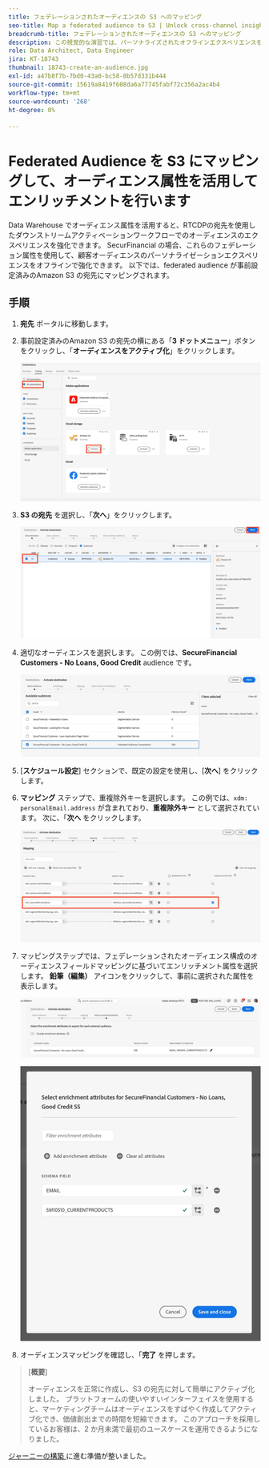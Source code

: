 ```yaml
---
title: フェデレーションされたオーディエンスの S3 へのマッピング
seo-title: Map a federated audience to S3 | Unlock cross-channel insights with Federated Audience Composition
breadcrumb-title: フェデレーションされたオーディエンスの S3 へのマッピング
description: この視覚的な演習では、パーソナライズされたオフラインエクスペリエンスをサポートするために、フェデレーテッド オーディエンスをダウンストリーム Real-Time CDPの宛先にマッピングします。
role: Data Architect, Data Engineer
jira: KT-18743
thumbnail: 18743-create-an-audience.jpg
exl-id: a47b8f7b-7bd0-43a0-bc58-8b57d331b444
source-git-commit: 15619a8419f608da6a77745fabf72c356a2ac4b4
workflow-type: tm+mt
source-wordcount: '268'
ht-degree: 0%

---
```


# Federated Audience を S3 にマッピングして、オーディエンス属性を活用してエンリッチメントを行います

Data Warehouse でオーディエンス属性を活用すると、RTCDPの宛先を使用したダウンストリームアクティベーションワークフローでのオーディエンスのエクスペリエンスを強化できます。 SecurFinancial の場合、これらのフェデレーション属性を使用して、顧客オーディエンスのパーソナライゼーションエクスペリエンスをオフラインで強化できます。 以下では、federated audience が事前設定済みのAmazon S3 の宛先にマッピングされます。

## 手順

1. **宛先** ポータルに移動します。

2. 事前設定済みのAmazon S3 の宛先の横にある「**3 ドットメニュー**」ボタンをクリックし、「**オーディエンスをアクティブ化**」をクリックします。

   ![activate-audiences](assets/activate-audiences.png)

3. **S3 の宛先** を選択し、「**次へ**」をクリックします。

   ![select-s3-destination](assets/select-s3-destination.png)

4. 適切なオーディエンスを選択します。 この例では、**SecureFinancial Customers - No Loans, Good Credit** audience です。

   ![select-s3-audience](assets/select-s3-audience.png)

5. [**スケジュール設定**] セクションで、既定の設定を使用し、[**次へ**] をクリックします。

6. **マッピング** ステップで、重複除外キーを選択します。 この例では、`xdm: personalEmail.address` が含まれており、**重複除外キー** として選択されています。 次に、「**次へ** をクリックします。

   ![ 重複排除キー ](assets/deduplication-key.png)

7. マッピングステップでは、フェデレーションされたオーディエンス構成のオーディエンスフィールドマッピングに基づいてエンリッチメント属性を選択します。 **鉛筆（編集）** アイコンをクリックして、事前に選択された属性を表示します。

   ![edit-attributes](assets/edit-attributes.png)

   ![final-attributes](assets/final-attribution.png)

8. オーディエンスマッピングを確認し、「**完了** を押します。

>[**概要**]
>
> オーディエンスを正常に作成し、S3 の宛先に対して簡単にアクティブ化しました。 プラットフォームの使いやすいインターフェイスを使用すると、マーケティングチームはオーディエンスをすばやく作成してアクティブ化でき、価値創出までの時間を短縮できます。 このアプローチを採用しているお客様は、2 か月未満で最初のユースケースを運用できるようになりました。

[ ジャーニーの構築 ](build-journey-federated-audience.md) に進む準備が整いました。
